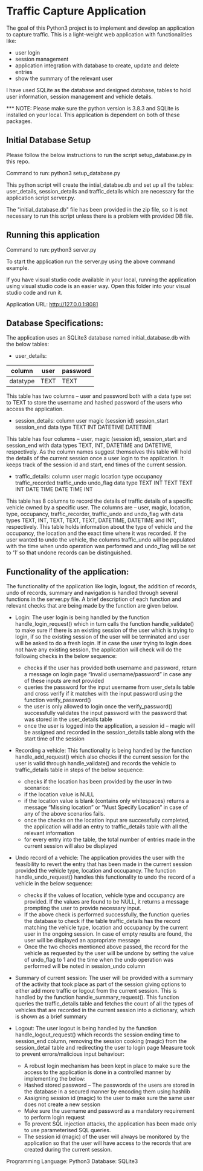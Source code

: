 # Traffic Capture Application

The goal of this Python3 project is to implement and develop an application to capture traffic. This is a light-weight web application with functionalities like:
- user login
- session management
- application integration with database to create, update and delete entries
- show the summary of the relevant user

I have used SQLite as the database and designed database, tables to hold user information, session management and vehicle details.

*** NOTE: Please make sure the python version is 3.8.3 and SQLite is installed on your local. This application is dependent on both of these packages.

## Initial Database Setup

Please follow the below instructions to run the script setup_database.py in this repo.

Command to run: python3 setup_database.py

This python script will create the intial_databse.db and set up all the tables: user_details, session_details and traffic_details which are necessary for the application script server.py.

The "initial_database.db" file has been provided in the zip file, so it is not necessary to run this script unless there is a problem with provided DB file.

## Running this application

Command to run: python3 server.py

To start the application run the server.py using the above command example. 

If you have visual studio code available in your local, running the application using visual studio code is an easier way. Open this folder into your visual studio code and run it.

Application URL: http://127.0.0.1:8081

## Database Specifications:
The application uses an SQLite3 database named initial_database.db with the below tables:
- user_details:

| column   | user | password |
|----------|------|----------|
| datatype | TEXT | TEXT     |

This table has two columns – user and password both with a data type set to TEXT to store the username and hashed password of the users who access the application.

- session_details:
column	user	magic (session id)	session_start	session_end
data type	TEXT	INT				DATETIME		DATETIME

This table has four columns – user, magic (session id), session_start and session_end with data types TEXT, INT, DATETIME and DATETIME, respectively. As the column names suggest themselves this table will hold the details of the current session once a user login to the application. It keeps track of the session id and start, end times of the current session.

- traffic_details:
column	user	magic	location	type	occupancy	traffic_recorded	traffic_undo	undo_flag
data type	TEXT	INT	TEXT		TEXT	INT		DATE TIME		DATE TIME		INT

This table has 8 columns to record the details of traffic details of a specific vehicle owned by a specific user. The columns are – user, magic, location, type, occupancy, traffic_recorder, traffic_undo and undo_flag with data types TEXT, INT, TEXT, TEXT, TEXT, DATETIME, DATETIME and INT, respectively. This table holds information about the type of vehicle and the occupancy, the location and the exact time where it was recorded. If the user wanted to undo the vehicle, the columns traffic_undo will be populated with the time when undo operation was performed and undo_flag will be set to ‘1’ so that undone records can be distinguished.

## Functionality of the application:
The functionality of the application like login, logout, the addition of records, undo of records, summary and navigation is handled through several functions in the server.py file. A brief description of each function and relevant checks that are being made by the function are given below.

- Login:
The user login is being handled by the function handle_login_request() which in turn calls the function handle_validate() to make sure if there is an existing session of the user which is trying to login, if so the existing session of the user will be terminated and user will be asked to do a fresh login. If in case the user trying to login does not have any existing session, the application will check will do the following checks in the below sequence:
	- checks if the user has provided both username and password, return a message on login page “Invalid username/password” in case any of these inputs are not provided
	- queries the password for the input username from user_details table and cross verify if it matches with the input password using the function verify_password()
	- the user is only allowed to login once the verify_password() successfully validates the input password with the password that was stored in the user_details table
	- once the user is logged into the application, a session id – magic will be assigned and recorded in the session_details table along with the start time of the session

- Recording a vehicle: 
This functionality is being handled by the function handle_add_request() which also checks if the current session for the user is valid through handle_validate() and records the vehicle to traffic_details table in steps of the below sequence:
	- checks if the location has been provided by the user in two scenarios:
	- if the location value is NULL
	- if the location value is blank (contains only whitespaces)
returns a message “Missing location” or “Must Specify Location” in case of any of the above scenarios fails.
	- once the checks on the location input are successfully completed, the application will add an entry to traffic_details table with all the relevant information
	- for every entry into the table, the total number of entries made in the current session will also be displayed

- Undo record of a vehicle:
The application provides the user with the feasibility to revert the entry that has been made in the current session provided the vehicle type, location and occupancy. The function handle_undo_request() handles this functionality to undo the record of a vehicle in the below sequence:
	- checks if the values of location, vehicle type and occupancy are provided. If the values are found to be NULL, it returns a message prompting the user to provide necessary input.
	- If the above check is performed successfully, the function queries the database to check if the table traffic_details has the record matching the vehicle type, location and occupancy by the current user in the ongoing session. In case of empty results are found, the user will be displayed an appropriate message
	- Once the two checks mentioned above passed, the record for the vehicle as requested by the user will be undone by setting the value of undo_flag to 1 and the time when the undo operation was performed will be noted in session_undo column

- Summary of current session:
The user will be provided with a summary of the activity that took place as part of the session giving options to either add more traffic or logout from the current session. This is handled by the function handle_summary_request(). This function queries the traffic_details table and fetches the count of all the types of vehicles that are recorded in the current session into a dictionary, which is shown as a brief summary

- Logout:
The user logout is being handled by the function handle_logout_request() which records the session ending time to session_end column, removing the session cooking (magic) from the session_detail table and redirecting the user to login page
Measure took to prevent errors/malicious input behaviour:
	- A robust login mechanism has been kept in place to make sure the access to the application is done in a controlled manner by implementing the below:
	- Hashed stored password – The passwords of the users are stored in the database in a secured manner by encoding them using hashlib
	- Assigning session id (magic) to the user to make sure the same user does not create a new session
	- Make sure the username and password as a mandatory requirement to perform login request
	- To prevent SQL injection attacks, the application has been made only to use parameterised SQL queries.
	- The session id (magic) of the user will always be monitored by the application so that the user will have access to the records that are created during the current session.


Programming Language: Python3
Database: SQLite3
